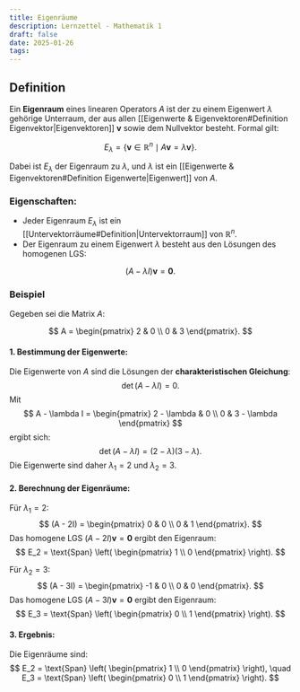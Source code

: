 ```yaml
---
title: Eigenräume
description: Lernzettel - Mathematik 1
draft: false
date: 2025-01-26
tags:
---
```

## Definition
Ein **Eigenraum** eines linearen Operators $A$ ist der zu einem Eigenwert $\lambda$ gehörige Unterraum, der aus allen [[Eigenwerte & Eigenvektoren#Definition Eigenvektor|Eigenvektoren]] $\mathbf{v}$ sowie dem Nullvektor besteht. Formal gilt:

$$
E_\lambda = \{ \mathbf{v} \in \mathbb{R}^n \mid A \mathbf{v} = \lambda \mathbf{v} \}.
$$

Dabei ist $E_\lambda$ der Eigenraum zu $\lambda$, und $\lambda$ ist ein [[Eigenwerte & Eigenvektoren#Definition Eigenwerte|Eigenwert]] von $A$.

### Eigenschaften:
- Jeder Eigenraum $E_\lambda$ ist ein [[Untervektorräume#Definition|Untervektorraum]] von $\mathbb{R}^n$.
- Der Eigenraum zu einem Eigenwert $\lambda$ besteht aus den Lösungen des homogenen LGS:

$$
(A - \lambda I) \mathbf{v} = \mathbf{0}.
$$
### Beispiel

Gegeben sei die Matrix $A$:

$$
A = \begin{pmatrix} 2 & 0 \\ 0 & 3 \end{pmatrix}.
$$

#### 1. Bestimmung der Eigenwerte:
Die Eigenwerte von $A$ sind die Lösungen der **charakteristischen Gleichung**:
$$
\det(A - \lambda I) = 0.
$$
Mit 
$$
A - \lambda I = \begin{pmatrix} 2 - \lambda & 0 \\ 0 & 3 - \lambda \end{pmatrix}
$$ 
ergibt sich:
$$
\det(A - \lambda I) = (2 - \lambda)(3 - \lambda).
$$
Die Eigenwerte sind daher $\lambda_1 = 2$ und $\lambda_2 = 3$.

#### 2. Berechnung der Eigenräume:

Für $\lambda_1 = 2$:
$$
(A - 2I) = \begin{pmatrix} 0 & 0 \\ 0 & 1 \end{pmatrix}.
$$
Das homogene LGS $(A - 2I)\mathbf{v} = \mathbf{0}$ ergibt den Eigenraum:
$$
E_2 = \text{Span} \left( \begin{pmatrix} 1 \\ 0 \end{pmatrix} \right).
$$

Für $\lambda_2 = 3$:
$$
(A - 3I) = \begin{pmatrix} -1 & 0 \\ 0 & 0 \end{pmatrix}.
$$
Das homogene LGS $(A - 3I)\mathbf{v} = \mathbf{0}$ ergibt den Eigenraum:
$$
E_3 = \text{Span} \left( \begin{pmatrix} 0 \\ 1 \end{pmatrix} \right).
$$

#### 3. Ergebnis:
Die Eigenräume sind:
$$
E_2 = \text{Span} \left( \begin{pmatrix} 1 \\ 0 \end{pmatrix} \right), \quad 
E_3 = \text{Span} \left( \begin{pmatrix} 0 \\ 1 \end{pmatrix} \right).
$$
